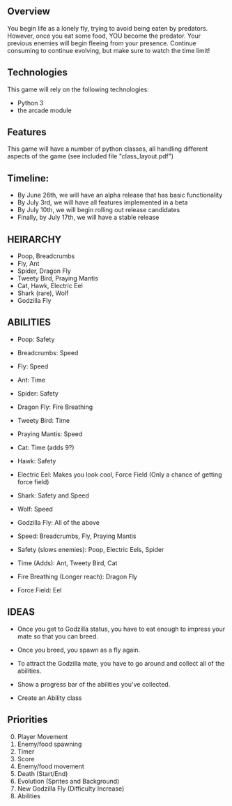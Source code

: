 
## Overview

You begin life as a lonely fly, trying to avoid being eaten by predators. However, once you eat
some food, YOU become the predator. Your previous enemies will begin fleeing from your presence.
Continue consuming to continue evolving, but make sure to watch the time limit!


## Technologies

This game will rely on the following technologies:

* Python 3
* the arcade module


## Features

This game will have a number of python classes, all handling different aspects of the game
(see included file "class_layout.pdf")

## Timeline:

* By June 26th, we will have an alpha release that has basic functionality
* By July 3rd, we will have all features implemented in a beta
* By July 10th, we will begin rolling out release candidates
* Finally, by July 17th, we will have a stable release

## HEIRARCHY

* Poop, Breadcrumbs
* Fly, Ant
* Spider, Dragon Fly
* Tweety Bird, Praying Mantis
* Cat, Hawk, Electric Eel
* Shark (rare), Wolf
* Godzilla Fly

## ABILITIES
* Poop: Safety
* Breadcrumbs: Speed
* Fly: Speed
* Ant: Time
* Spider: Safety
* Dragon Fly: Fire Breathing
* Tweety Bird: Time
* Praying Mantis: Speed
* Cat: Time (adds 9?)
* Hawk: Safety
* Electric Eel: Makes you look cool, Force Field (Only a chance of getting force field)
* Shark: Safety and Speed
* Wolf: Speed
* Godzilla Fly: All of the above

* Speed: Breadcrumbs, Fly, Praying Mantis
* Safety (slows enemies): Poop, Electric Eels, Spider
* Time (Adds): Ant, Tweety Bird, Cat
* Fire Breathing (Longer reach): Dragon Fly
* Force Field: Eel

## IDEAS
* Once you get to Godzilla status, you have to eat enough to impress your mate so that you can breed.
* Once you breed, you spawn as a fly again.

* To attract the Godzilla mate, you have to go around and collect all of the abilities.
* Show a progress bar of the abilities you've collected.

* Create an Ability class

## Priorities

0) Player Movement
1) Enemy/food spawning
2) Timer
2) Score
3) Enemy/food movement
3) Death (Start/End)
4) Evolution (Sprites and Background)
4) New Godzilla Fly (Difficulty Increase)
4) Abilities